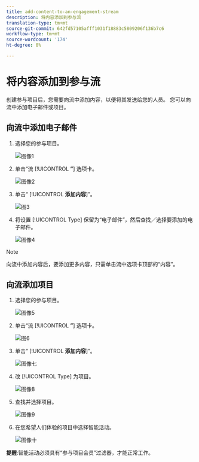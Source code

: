 ```yaml
---
title: add-content-to-an-engagement-stream
description: 将内容添加到参与流
translation-type: tm+mt
source-git-commit: 642fd57105afff1031f18883c5809206f136b7c6
workflow-type: tm+mt
source-wordcount: '174'
ht-degree: 0%

---
```



# 将内容添加到参与流

创建参与项目后，您需要向流中添加内容，以便将其发送给您的人员。 您可以向流中添加电子邮件或项目。

## 向流中添加电子邮件

1. 选择您的参与项目。

   ![图像1](/help/sky/assets/engagement-programs/add-content-to-an-engagement-stream/add-content-to-an-engagement-stream-1.png)

1. 单击“流 [!UICONTROL **”**] 选项卡。

   ![图像2](/help/sky/assets/engagement-programs/add-content-to-an-engagement-stream/add-content-to-an-engagement-stream-2.png)

1. 单击“ [!UICONTROL **添加内容**]”。

   ![图3](/help/sky/assets/engagement-programs/add-content-to-an-engagement-stream/add-content-to-an-engagement-stream-3.png)

1. 将设置 [!UICONTROL Type] 保留为“电子邮件”，然后查找／选择要添加的电子邮件。

   ![图像4](/help/sky/assets/engagement-programs/add-content-to-an-engagement-stream/add-content-to-an-engagement-stream-4.png)

>[!NOTE]
>
>向流中添加内容后，要添加更多内容，只需单击流中选项卡顶部的“内容”。

## 向流添加项目

1. 选择您的参与项目。

   ![图像5](/help/sky/assets/engagement-programs/add-content-to-an-engagement-stream/add-content-to-an-engagement-stream-5.png)

1. 单击“流 [!UICONTROL **”**] 选项卡。

   ![图6](/help/sky/assets/engagement-programs/add-content-to-an-engagement-stream/add-content-to-an-engagement-stream-6.png)

1. 单击“ [!UICONTROL **添加内容**]”。

   ![图像七](/help/sky/assets/engagement-programs/add-content-to-an-engagement-stream/add-content-to-an-engagement-stream-7.png)

1. 改 [!UICONTROL Type] 为项目。

   ![图像8](/help/sky/assets/engagement-programs/add-content-to-an-engagement-stream/add-content-to-an-engagement-stream-8.png)

1. 查找并选择项目。

   ![图像9](/help/sky/assets/engagement-programs/add-content-to-an-engagement-stream/add-content-to-an-engagement-stream-9.png)

1. 在您希望人们体验的项目中选择智能活动。

   ![图像十](/help/sky/assets/engagement-programs/add-content-to-an-engagement-stream/add-content-to-an-engagement-stream-10.png)

**提醒**:智能活动必须具有“参与项目会员”过滤器，才能正常工作。
